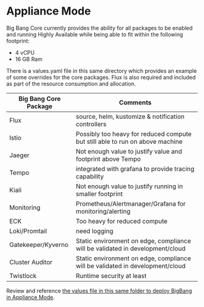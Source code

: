 # Appliance Mode

Big Bang Core currently provides the ability for all packages to be enabled and running Highly Available while being able to fit within the following footprint:
* 4 vCPU
* 16 GB Ram

There is a values.yaml file in this same directory which provides an example of some overrides for the core packages. Flux is also required and included as part of the resource consumption and allocation.

| Big Bang Core Package | Comments |
|-------|---|
| Flux | source, helm, kustomize & notification controllers |
| Istio | Possibly too heavy for reduced compute but still able to run on above machine |
| Jaeger | Not enough value to justify value and footprint above Tempo |
| Tempo | integrated with grafana to provide tracing capability |
| Kiali | Not enough value to justify running in smaller footprint |
| Monitoring | Prometheus/Alertmanager/Grafana for monitoring/alerting |
| ECK | Too heavy for reduced compute |
| Loki/Promtail | need logging |
| Gatekeeper/Kyverno | Static environment on edge, compliance will be validated in development/cloud |
| Cluster Auditor | Static environment on edge, compliance will be validated in development/cloud |
| Twistlock | Runtime security at least |

Review and reference [the values file in this same folder to deploy BigBang in Appliance Mode](../../assets/configs/appliance-mode/values.yaml).